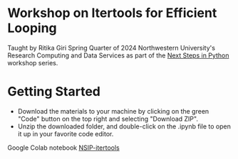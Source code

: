 # Workshop on Itertools for Efficient Looping

Taught by Ritika Giri Spring Quarter of 2024 Northwestern University's Research Computing and Data Services as part of the [Next Steps in Python](https://github.com/nuitrcs/NextStepsInPython) workshop series.

# Getting Started

-   Download the materials to your machine by clicking on the green "Code" button on the top right and selecting "Download ZIP".
-   Unzip the downloaded folder, and double-click on the .ipynb file to open it up in your favorite code editor.

Google Colab notebook [NSIP-itertools](https://colab.research.google.com/github/nuitrcs/NSIP-itertools/blob/main/NSIP-itertools.ipynb) 


